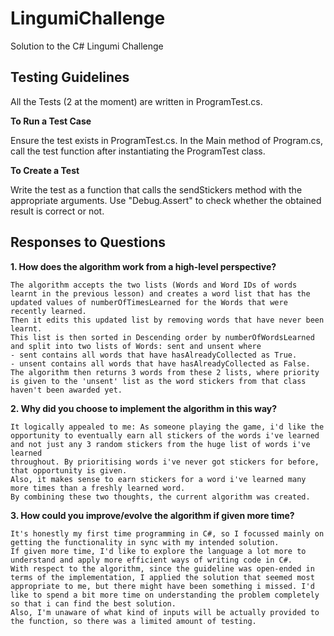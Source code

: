 # LingumiChallenge
Solution to the C# Lingumi Challenge


## Testing Guidelines

All the Tests (2 at the moment) are written in ProgramTest.cs. 

**To Run a Test Case**

Ensure the test exists in ProgramTest.cs. In the Main method of Program.cs, call the test function after instantiating the ProgramTest class.

**To Create a Test**

Write the test as a function that calls the sendStickers method with the appropriate arguments. Use "Debug.Assert" to check whether the obtained result is correct or not.

## Responses to Questions

**1. How does the algorithm work from a high-level perspective?**


    The algorithm accepts the two lists (Words and Word IDs of words learnt in the previous lesson) and creates a word list that has the updated values of numberOfTimesLearned for the Words that were recently learned.
    Then it edits this updated list by removing words that have never been learnt.
    This list is then sorted in Descending order by numberOfWordsLearned and split into two lists of Words: sent and unsent where 
    - sent contains all words that have hasAlreadyCollected as True.
    - unsent contains all words that have hasAlreadyCollected as False.
    The algorithm then returns 3 words from these 2 lists, where priority is given to the 'unsent' list as the word stickers from that class haven't been awarded yet.
    
**2. Why did you choose to implement the algorithm in this way?**


    It logically appealed to me: As someone playing the game, i'd like the opportunity to eventually earn all stickers of the words i've learned and not just any 3 random stickers from the huge list of words i've learned
    throughout. By prioritising words i've never got stickers for before, that opportunity is given.
    Also, it makes sense to earn stickers for a word i've learned many more times than a freshly learned word.
    By combining these two thoughts, the current algorithm was created.

**3. How could you improve/evolve the algorithm if given more time?**


    It's honestly my first time programming in C#, so I focussed mainly on getting the functionality in sync with my intended solution.
    If given more time, I'd like to explore the language a lot more to understand and apply more efficient ways of writing code in C#.
    With respect to the algorithm, since the guideline was open-ended in terms of the implementation, I applied the solution that seemed most appropriate to me, but there might have been something i missed. I'd like to spend a bit more time on understanding the problem completely so that i can find the best solution.
    Also, I'm unaware of what kind of inputs will be actually provided to the function, so there was a limited amount of testing.
    
